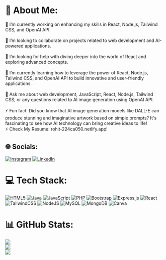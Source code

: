 # 💫 About Me:
🔭 I’m currently working on enhancing my skills in React, Node.js, Tailwind CSS, and OpenAI API.<br><br>👯 I’m looking to collaborate on projects related to web development and AI-powered applications.<br><br>🤝 I’m looking for help with diving deeper into the world of React and exploring advanced concepts.<br><br>🌱 I’m currently learning how to leverage the power of React, Node.js, Tailwind CSS, and OpenAI API to build innovative and user-friendly applications.<br><br>💬 Ask me about web development, JavaScript, React, Node.js, Tailwind CSS, or any questions related to AI image generation using OpenAI API.<br><br>⚡ Fun fact: Did you know that AI image generation models like DALL-E can produce stunning and imaginative artwork based on simple prompts? It's fascinating to see how AI technology can bring creative ideas to life!
<br>⚡ Check My Resume: rohit-224ca050.netlify.app!


## 🌐 Socials:
[![Instagram](https://img.shields.io/badge/Instagram-%23E4405F.svg?logo=Instagram&logoColor=white)](https://instagram.com/rohitsharma.dev) [![LinkedIn](https://img.shields.io/badge/LinkedIn-%230077B5.svg?logo=linkedin&logoColor=white)](https://linkedin.com/in/rohitsharma1802) 

# 💻 Tech Stack:
![HTML5](https://img.shields.io/badge/html5-%23E34F26.svg?style=for-the-badge&logo=html5&logoColor=white) ![Java](https://img.shields.io/badge/java-%23ED8B00.svg?style=for-the-badge&logo=java&logoColor=white) ![JavaScript](https://img.shields.io/badge/javascript-%23323330.svg?style=for-the-badge&logo=javascript&logoColor=%23F7DF1E) ![PHP](https://img.shields.io/badge/php-%23777BB4.svg?style=for-the-badge&logo=php&logoColor=white) ![Bootstrap](https://img.shields.io/badge/bootstrap-%23563D7C.svg?style=for-the-badge&logo=bootstrap&logoColor=white) ![Express.js](https://img.shields.io/badge/express.js-%23404d59.svg?style=for-the-badge&logo=express&logoColor=%2361DAFB) ![React](https://img.shields.io/badge/react-%2320232a.svg?style=for-the-badge&logo=react&logoColor=%2361DAFB) ![TailwindCSS](https://img.shields.io/badge/tailwindcss-%2338B2AC.svg?style=for-the-badge&logo=tailwind-css&logoColor=white) ![NodeJS](https://img.shields.io/badge/node.js-6DA55F?style=for-the-badge&logo=node.js&logoColor=white) ![MySQL](https://img.shields.io/badge/mysql-%2300f.svg?style=for-the-badge&logo=mysql&logoColor=white) ![MongoDB](https://img.shields.io/badge/MongoDB-%234ea94b.svg?style=for-the-badge&logo=mongodb&logoColor=white) ![Canva](https://img.shields.io/badge/Canva-%2300C4CC.svg?style=for-the-badge&logo=Canva&logoColor=white)
# 📊 GitHub Stats:
![](https://github-readme-stats.vercel.app/api?username=rohit-sharma-1802&theme=dark&hide_border=false&include_all_commits=false&count_private=false)<br/>
![](https://github-readme-streak-stats.herokuapp.com/?user=rohit-sharma-1802&theme=dark&hide_border=false)<br/>
![](https://github-readme-stats.vercel.app/api/top-langs/?username=rohit-sharma-1802&theme=dark&hide_border=false&include_all_commits=false&count_private=false&layout=compact)
